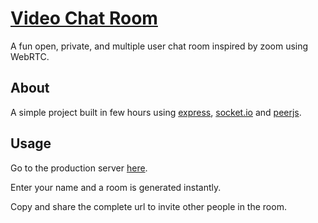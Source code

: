 # [Video Chat Room](https://spanion-video-chat.herokuapp.com/)

A fun open, private, and multiple user chat room inspired by zoom using WebRTC.

## About

A simple project built in few hours using [express](https://expressjs.com/), [socket.io](https://socket.io/) and [peerjs](https://peerjs.com/).

## Usage

Go to the production server [here](https://mtcst.herokuapp.com/).

Enter your name and a room is generated instantly.

Copy and share the complete url to invite other people in the room.
